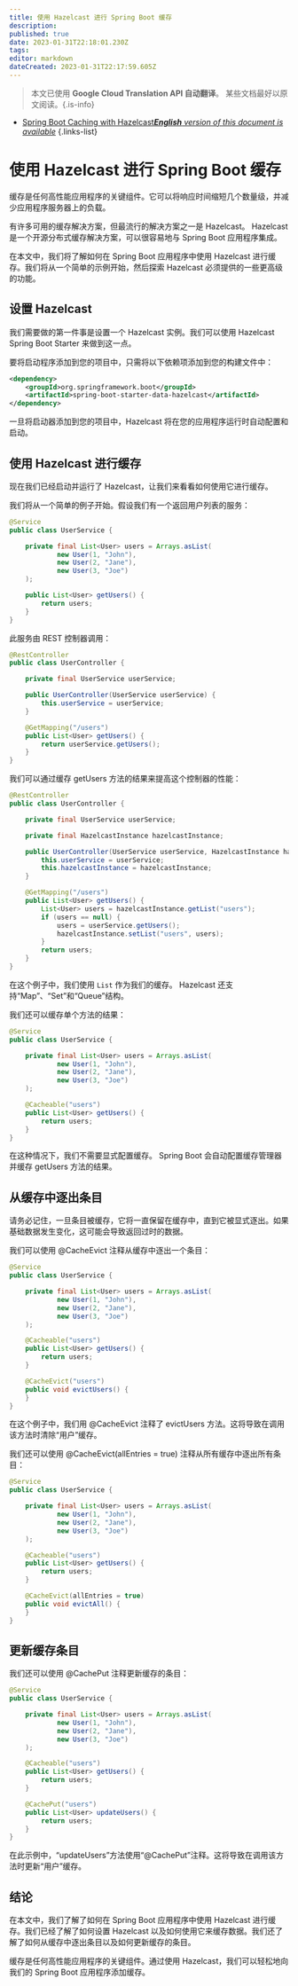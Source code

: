```yaml
---
title: 使用 Hazelcast 进行 Spring Boot 缓存
description: 
published: true
date: 2023-01-31T22:18:01.230Z
tags: 
editor: markdown
dateCreated: 2023-01-31T22:17:59.605Z
---
```


> 本文已使用 **Google Cloud Translation API 自动翻译**。
某些文档最好以原文阅读。{.is-info}

- [Spring Boot Caching with Hazelcast***English** version of this document is available*](/en/Knowledge-base/Spring-Boot/spring-boot-caching-with-hazelcast)
{.links-list}


# 使用 Hazelcast 进行 Spring Boot 缓存

缓存是任何高性能应用程序的关键组件。它可以将响应时间缩短几个数量级，并减少应用程序服务器上的负载。

有许多可用的缓存解决方案，但最流行的解决方案之一是 Hazelcast。 Hazelcast 是一个开源分布式缓存解决方案，可以很容易地与 Spring Boot 应用程序集成。

在本文中，我们将了解如何在 Spring Boot 应用程序中使用 Hazelcast 进行缓存。我们将从一个简单的示例开始，然后探索 Hazelcast 必须提供的一些更高级的功能。

## 设置 Hazelcast

我们需要做的第一件事是设置一个 Hazelcast 实例。我们可以使用 Hazelcast Spring Boot Starter 来做到这一点。

要将启动程序添加到您的项目中，只需将以下依赖项添加到您的构建文件中：

```xml
<dependency>
    <groupId>org.springframework.boot</groupId>
    <artifactId>spring-boot-starter-data-hazelcast</artifactId>
</dependency>
```

一旦将启动器添加到您的项目中，Hazelcast 将在您的应用程序运行时自动配置和启动。

## 使用 Hazelcast 进行缓存

现在我们已经启动并运行了 Hazelcast，让我们来看看如何使用它进行缓存。

我们将从一个简单的例子开始。假设我们有一个返回用户列表的服务：

```java
@Service
public class UserService {

    private final List<User> users = Arrays.asList(
            new User(1, "John"),
            new User(2, "Jane"),
            new User(3, "Joe")
    );

    public List<User> getUsers() {
        return users;
    }
}
```

此服务由 REST 控制器调用：

```java
@RestController
public class UserController {

    private final UserService userService;

    public UserController(UserService userService) {
        this.userService = userService;
    }

    @GetMapping("/users")
    public List<User> getUsers() {
        return userService.getUsers();
    }
}
```

我们可以通过缓存 getUsers 方法的结果来提高这个控制器的性能：

```java
@RestController
public class UserController {

    private final UserService userService;

    private final HazelcastInstance hazelcastInstance;

    public UserController(UserService userService, HazelcastInstance hazelcastInstance) {
        this.userService = userService;
        this.hazelcastInstance = hazelcastInstance;
    }

    @GetMapping("/users")
    public List<User> getUsers() {
        List<User> users = hazelcastInstance.getList("users");
        if (users == null) {
            users = userService.getUsers();
            hazelcastInstance.setList("users", users);
        }
        return users;
    }
}
```

在这个例子中，我们使用 `List` 作为我们的缓存。 Hazelcast 还支持“Map”、“Set”和“Queue”结构。

我们还可以缓存单个方法的结果：

```java
@Service
public class UserService {

    private final List<User> users = Arrays.asList(
            new User(1, "John"),
            new User(2, "Jane"),
            new User(3, "Joe")
    );

    @Cacheable("users")
    public List<User> getUsers() {
        return users;
    }
}
```

在这种情况下，我们不需要显式配置缓存。 Spring Boot 会自动配置缓存管理器并缓存 getUsers 方法的结果。

## 从缓存中逐出条目

请务必记住，一旦条目被缓存，它将一直保留在缓存中，直到它被显式逐出。如果基础数据发生变化，这可能会导致返回过时的数据。

我们可以使用 @CacheEvict 注释从缓存中逐出一个条目：

```java
@Service
public class UserService {

    private final List<User> users = Arrays.asList(
            new User(1, "John"),
            new User(2, "Jane"),
            new User(3, "Joe")
    );

    @Cacheable("users")
    public List<User> getUsers() {
        return users;
    }

    @CacheEvict("users")
    public void evictUsers() {
    }
}
```

在这个例子中，我们用 @CacheEvict 注释了 evictUsers 方法。这将导致在调用该方法时清除“用户”缓存。

我们还可以使用 @CacheEvict(allEntries = true) 注释从所有缓存中逐出所有条目：

```java
@Service
public class UserService {

    private final List<User> users = Arrays.asList(
            new User(1, "John"),
            new User(2, "Jane"),
            new User(3, "Joe")
    );

    @Cacheable("users")
    public List<User> getUsers() {
        return users;
    }

    @CacheEvict(allEntries = true)
    public void evictAll() {
    }
}
```

## 更新缓存条目

我们还可以使用 @CachePut 注释更新缓存的条目：

```java
@Service
public class UserService {

    private final List<User> users = Arrays.asList(
            new User(1, "John"),
            new User(2, "Jane"),
            new User(3, "Joe")
    );

    @Cacheable("users")
    public List<User> getUsers() {
        return users;
    }

    @CachePut("users")
    public List<User> updateUsers() {
        return users;
    }
}
```

在此示例中，“updateUsers”方法使用“@CachePut”注释。这将导致在调用该方法时更新“用户”缓存。

## 结论

在本文中，我们了解了如何在 Spring Boot 应用程序中使用 Hazelcast 进行缓存。我们已经了解了如何设置 Hazelcast 以及如何使用它来缓存数据。我们还了解了如何从缓存中逐出条目以及如何更新缓存的条目。

缓存是任何高性能应用程序的关键组件。通过使用 Hazelcast，我们可以轻松地向我们的 Spring Boot 应用程序添加缓存。